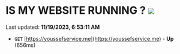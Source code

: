 # IS MY WEBSITE RUNNING ? [![](https://img.shields.io/static/v1?label=Sponsor&message=%E2%9D%A4&logo=GitHub&color=%23fe8e86)](https://github.com/sponsors/<username>)

Last updated: **11/19/2023, 6:53:11 AM**

- `GET` [https://youssefservice.me](https://youssefservice.me) - **Up** (656ms)
